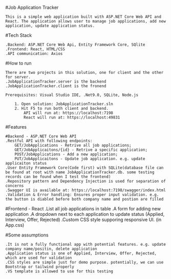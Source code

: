 #Job Application Tracker

	This is a simple web application built with ASP.NET Core Web API and React. The application allows user to manage job applications, add new application, update application status.

#Tech Stack

	.Backend: ASP.NET Core Web Api, Entity Framework Core, SQlite
	.Frontend: React, HTML/CSS
	.API communication: Axios

#How to run

	There are two projects in this solution, one for client and the other for server.
	.JobApplicationTracker.server is the backend
	.JobApplicationTracker.client is the fronend

	Prerequisites: Visual Studio IDE, .Net9.0, SQLite, Node.js

		1. Open solution: JobApplicationTracker.sln
		2. Hit F5 to run both client and backend.
			API will run at: https://localhost:7198
			React will run at: https://localhost:49831

#Features

	#Backend - ASP.NET Core Web API 
	.Restful API with following endpoints:
		GET/JobApplications - Retrive all job applications;
		GET/JobApplicaitons/{id} - Retrive a specific application;
		POST/JobApplications - Add a new application;
		PUT/JobApplicaitons - Update job application. e.g. update applicaiton status
	.User Entity Framework Core(Code first) with SQLite(database file can be found at root with name JobApplicationTracker.db. some testing records can be found when I test the frontend)
	.Repository pattern and Dependency Injection is used for separation of concerns
	.Swagger UI is available at: https://localhost:7198/swagger/index.html
	.Validation & Error handling: Ensures proper input validation. e.g. the button is diabled before both company name and postion are filled
 
 #Frontend - React
	.List all job applications in table
	.A form for adding new application
	.A dropdown next to each application to update status (Applied, Interview, Offer, Rejected)
	.Custom CSS style supporing responsive UI. (in App.css)

    
#Some assumptions

	.It is not a fully functional app with potential features. e.g. update company name/positin, delete application
	.Application status is one of Applied, Interview, Offer, Rejected, which are used for validation
	.CSS styles are simple just for demo purpose. potentially, we can use Bootstrap or tailwind properly
	.VS template is allowed to use for this testing


